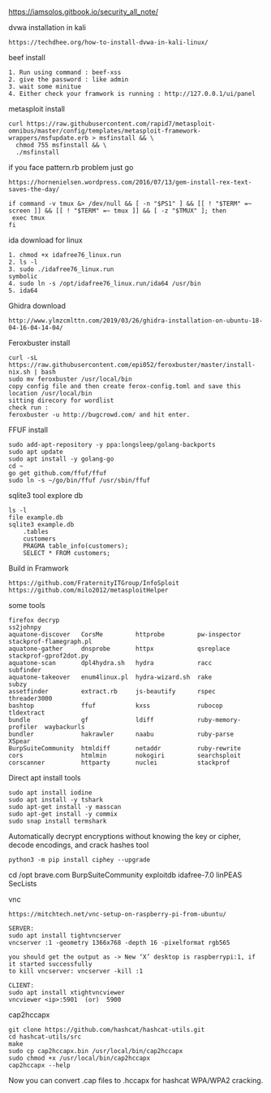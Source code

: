 https://iamsolos.gitbook.io/security_all_note/

dvwa installation in kali 
```
https://techdhee.org/how-to-install-dvwa-in-kali-linux/
```
beef install
```
1. Run using command : beef-xss
2. give the password : like admin
3. wait some minitue
4. Either check your framwork is running : http://127.0.0.1/ui/panel
```
metasploit install
```
curl https://raw.githubusercontent.com/rapid7/metasploit-omnibus/master/config/templates/metasploit-framework-wrappers/msfupdate.erb > msfinstall && \
  chmod 755 msfinstall && \
  ./msfinstall
```
if you face pattern.rb problem just go 
``` 
https://hornenielsen.wordpress.com/2016/07/13/gem-install-rex-text-saves-the-day/
 ```
 ```
if command -v tmux &> /dev/null && [ -n "$PS1" ] && [[ ! "$TERM" =~ screen ]] && [[ ! "$TERM" =~ tmux ]] && [ -z "$TMUX" ]; then
  exec tmux
fi
```
ida download for linux
```
1. chmod +x idafree76_linux.run
2. ls -l
3. sudo ./idafree76_linux.run
symbolic
4. sudo ln -s /opt/idafree76_linux.run/ida64 /usr/bin
5. ida64
```
Ghidra download
```
http://www.ylmzcmlttn.com/2019/03/26/ghidra-installation-on-ubuntu-18-04-16-04-14-04/
```

Feroxbuster install
```
curl -sL https://raw.githubusercontent.com/epi052/feroxbuster/master/install-nix.sh | bash
sudo mv feroxbuster /usr/local/bin
copy config file and then create ferox-config.toml and save this location /usr/local/bin
sitting direcory for wordlist
check run :
feroxbuster -u http://bugcrowd.com/ and hit enter.
```

FFUF install
```
sudo add-apt-repository -y ppa:longsleep/golang-backports
sudo apt update        
sudo apt install -y golang-go
cd ~
go get github.com/ffuf/ffuf
sudo ln -s ~/go/bin/ffuf /usr/sbin/ffuf
```

sqlite3 tool explore db
```
ls -l 
file example.db 
sqlite3 example.db           
	.tables
	customers
	PRAGMA table_info(customers);
	SELECT * FROM customers;
```
Build in Framwork
```
https://github.com/FraternityITGroup/InfoSploit
https://github.com/milo2012/metasploitHelper 
```
some tools
```
firefox decryp
ss2johnpy
aquatone-discover   CorsMe         httprobe         pw-inspector          stackprof-flamegraph.pl
aquatone-gather     dnsprobe       httpx            qsreplace             stackprof-gprof2dot.py
aquatone-scan       dpl4hydra.sh   hydra            racc                  subfinder
aquatone-takeover   enum4linux.pl  hydra-wizard.sh  rake                  subzy
assetfinder         extract.rb     js-beautify      rspec                 threader3000
bashtop             ffuf           kxss             rubocop               tldextract
bundle              gf             ldiff            ruby-memory-profiler  waybackurls
bundler             hakrawler      naabu            ruby-parse            XSpear
BurpSuiteCommunity  htmldiff       netaddr          ruby-rewrite
cors                htmlmin        nokogiri         searchsploit
corscanner          httparty       nuclei           stackprof 
```

Direct apt install tools
```
sudo apt install iodine
sudo apt install -y tshark
sudo apt-get install -y masscan
sudo apt-get install -y commix
sudo snap install termshark
```

Automatically decrypt encryptions without knowing the key or cipher, decode encodings, and crack hashes tool
```
python3 -m pip install ciphey --upgrade
```
cd /opt
brave.com  BurpSuiteCommunity  exploitdb  idafree-7.0  linPEAS  SecLists

vnc
```
https://mitchtech.net/vnc-setup-on-raspberry-pi-from-ubuntu/

SERVER:
sudo apt install tightvncserver
vncserver :1 -geometry 1366x768 -depth 16 -pixelformat rgb565

you should get the output as -> New ‘X’ desktop is raspberrypi:1, if it started successfully
to kill vncserver: vncserver -kill :1

CLIENT:
sudo apt install xtightvncviewer
vncviewer <ip>:5901  (or)  5900

```

cap2hccapx
```
git clone https://github.com/hashcat/hashcat-utils.git
cd hashcat-utils/src
make
sudo cp cap2hccapx.bin /usr/local/bin/cap2hccapx
sudo chmod +x /usr/local/bin/cap2hccapx
cap2hccapx --help
```
Now you can convert .cap files to .hccapx for hashcat WPA/WPA2 cracking.



